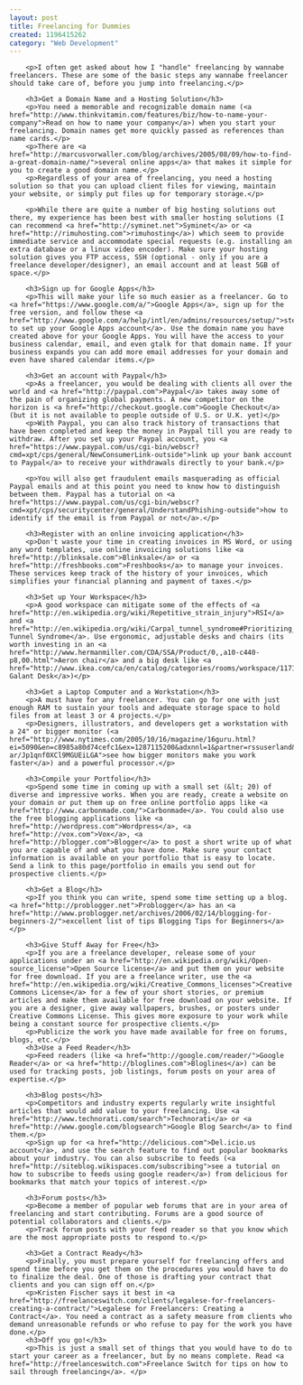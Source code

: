 ```yaml
--- 
layout: post
title: Freelancing for Dummies
created: 1196415262
category: "Web Development"
---
```

		<p>I often get asked about how I "handle" freelancing by wannabe freelancers. These are some of the basic steps any wannabe freelancer should take care of, before you jump into freelancing.</p> 

		<h3>Get a Domain Name and a Hosting Solution</h3> 
		<p>You need a memorable and recognizable domain name (<a href="http://www.thinkvitamin.com/features/biz/how-to-name-your-company">Read on how to name your company</a>) when you start your freelancing. Domain names get more quickly passed as references than name cards.</p>
		<p>There are <a href="http://marcusvorwaller.com/blog/archives/2005/08/09/how-to-find-a-great-domain-name/">several online apps</a> that makes it simple for you to create a good domain name.</p> 
		<p>Regardless of your area of freelancing, you need a hosting solution so that you can upload client files for viewing, maintain your website, or simply put files up for temporary storage.</p>

		<p>While there are quite a number of big hosting solutions out there, my experience has been best with smaller hosting solutions (I can recommend <a href="http://syminet.net">Syminet</a> or <a href="http://rimuhosting.com">rimuhosting</a>) which seem to provide immediate service and accommodate special requests (e.g. installing an extra database or a linux video encoder). Make sure your hosting solution gives you FTP access, SSH (optional - only if you are a freelance developer/designer), an email account and at least 5GB of space.</p>

		<h3>Sign up for Google Apps</h3>
		<p>This will make your life so much easier as a freelancer. Go to <a href="https://www.google.com/a/">Google Apps</a>, sign up for the free version, and follow these <a href="http://www.google.com/a/help/intl/en/admins/resources/setup/">steps to set up your Google Apps account</a>. Use the domain name you have created above for your Google Apps. You will have the access to your business calendar, email, and even gtalk for that domain name. If your business expands you can add more email addresses for your domain and even have shared calendar items.</p>

		<h3>Get an account with Paypal</h3>
		<p>As a freelancer, you would be dealing with clients all over the world and <a href="http://paypal.com">Paypal</a> takes away some of the pain of organizing global payments. A new competitor on the horizon is <a href="http://checkout.google.com">Google Checkout</a> (but it is not available to people outside of U.S. or U.K. yet)</p>
		<p>With Paypal, you can also track history of transactions that have been completed and keep the money in Paypal till you are ready to withdraw. After you set up your Paypal account, you <a href="https://www.paypal.com/us/cgi-bin/webscr?cmd=xpt/cps/general/NewConsumerLink-outside">link up your bank account to Paypal</a> to receive your withdrawals directly to your bank.</p>

		<p>You will also get fraudulent emails masquerading as official Paypal emails and at this point you need to know how to distinguish between them. Paypal has a tutorial on <a href="https://www.paypal.com/us/cgi-bin/webscr?cmd=xpt/cps/securitycenter/general/UnderstandPhishing-outside">how to identify if the email is from Paypal or not</a>.</p>

		<h3>Register with an online invoicing application</h3>
		<p>Don't waste your time in creating invoices in MS Word, or using any word templates, use online invoicing solutions like <a href="http://blinksale.com">Blinksale</a> or <a href="http://freshbooks.com">Freshbooks</a> to manage your invoices. These services keep track of the history of your invoices, which simplifies your financial planning and payment of taxes.</p>

		<h3>Set up Your Workspace</h3>
		<p>A good workspace can mitigate some of the effects of <a href="http://en.wikipedia.org/wiki/Repetitive_strain_injury">RSI</a> and <a href="http://en.wikipedia.org/wiki/Carpal_tunnel_syndrome#Prioritizing_hand_activities_and_ergonomics">Carpal Tunnel Syndrome</a>. Use ergonomic, adjustable desks and chairs (its worth investing in an <a href="http://www.hermanmiller.com/CDA/SSA/Product/0,,a10-c440-p8,00.html">Aeron chair</a> and a big desk like <a href="http://www.ikea.com/ca/en/catalog/categories/rooms/workspace/11717/">Ikea Galant Desk</a>)</p>

		<h3>Get a Laptop Computer and a Workstation</h3>
		<p>A must have for any freelancer. You can go for one with just enough RAM to sustain your tools and adequate storage space to hold files from at least 3 or 4 projects.</p>
		<p>Designers, illustrators, and developers get a workstation with a 24" or bigger monitor (<a href="http://www.nytimes.com/2005/10/16/magazine/16guru.html?ei=5090&en=c8985a80d74cefc1&ex=1287115200&adxnnl=1&partner=rssuserland&emc=rss&pagewanted=all&adxnnlx=1129521853-ar/Jp1qnf0XCl9MGUEiLGA">see how bigger monitors make you work faster</a>) and a powerful processor.</p>

		<h3>Compile your Portfolio</h3>
		<p>Spend some time in coming up with a small set (&lt; 20) of diverse and impressive works. When you are ready, create a website on your domain or put them up on free online portfolio apps like <a href="http://www.carbonmade.com/">Carbonmade</a>. You could also use the free blogging applications like <a href="http://wordpress.com">Wordpress</a>, <a href="http://vox.com">Vox</a>, <a href="http://blogger.com">Blogger</a> to post a short write up of what you are capable of and what you have done. Make sure your contact information is available on your portfolio that is easy to locate. Send a link to this page/portfolio in emails you send out for prospective clients.</p>

		<h3>Get a Blog</h3>
		<p>If you think you can write, spend some time setting up a blog. <a href="http://problogger.net">Problogger</a> has an <a href="http://www.problogger.net/archives/2006/02/14/blogging-for-beginners-2/">excellent list of tips Blogging Tips for Beginners</a></p>

		<h3>Give Stuff Away for Free</h3>
		<p>If you are a freelance developer, release some of your applications under an <a href="http://en.wikipedia.org/wiki/Open-source_license">Open Source license</a> and put them on your website for free download. If you are a freelance writer, use the <a href="http://en.wikipedia.org/wiki/Creative_Commons_licenses">Creative Commons License</a> for a few of your short stories, or premium articles and make them available for free download on your website. If you are a designer, give away wallpapers, brushes, or posters under Creative Commons License. This gives more exposure to your work while being a constant source for prospective clients.</p>
		<p>Publicize the work you have made available for free on forums, blogs, etc.</p>
		<h3>Use a Feed Reader</h3>
		<p>Feed readers (like <a href="http://google.com/reader/">Google Reader</a> or <a href="http://bloglines.com">Bloglines</a>) can be used for tracking posts, job listings, forum posts on your area of expertise.</p>
		
		<h3>Blog posts</h3>
		<p>Competitors and industry experts regularly write insightful articles that would add value to your freelancing. Use <a href="http://www.technorati.com/search">Technorati</a> or <a href="http://www.google.com/blogsearch">Google Blog Search</a> to find them.</p>
		<p>Sign up for <a href="http://delicious.com">Del.icio.us account</a>, and use the search feature to find out popular bookmarks about your industry. You can also subscribe to feeds (<a href="http://siteblog.wikispaces.com/subscribing">see a tutorial on how to subscribe to feeds using google reader</a>) from delicious for bookmarks that match your topics of interest.</p>

		<h3>Forum posts</h3>
		<p>Become a member of popular web forums that are in your area of freelancing and start contributing. Forums are a good source of potential collaborators and clients.</p>
		<p>Track forum posts with your feed reader so that you know which are the most appropriate posts to respond to.</p>

		<h3>Get a Contract Ready</h3>
		<p>Finally, you must prepare yourself for freelancing offers and spend time before you get them on the procedures you would have to do to finalize the deal. One of those is drafting your contract that clients and you can sign off on.</p>
		<p>Kristen Fischer says it best in <a href="http://freelanceswitch.com/clients/legalese-for-freelancers-creating-a-contract/">Legalese for Freelancers: Creating a Contract</a>. You need a contract as a safety measure from clients who demand unreasonable refunds or who refuse to pay for the work you have done.</p> 
		<h3>Off you go!</h3>
		<p>This is just a small set of things that you would have to do to start your career as a freelancer, but by no means complete. Read <a href="http://freelanceswitch.com">Freelance Switch for tips on how to sail through freelancing</a>. </p> 	
